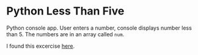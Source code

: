 # Python Less Than Five

Python console app. User enters a number, console displays number less than 5. The numbers are in an array called `num`. 

I found this excercise <a href="http://www.practicepython.org/exercise/2014/02/15/03-list-less-than-ten.html">here</a>.